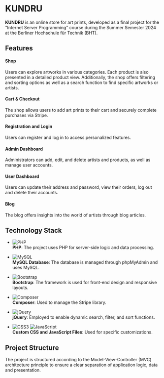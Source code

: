 # KUNDRU

**KUNDRU** is an online store for art prints, developed as a final project for the "Internet Server Programming" course during the Summer Semester 2024 at the Berliner Hochschule für Technik (BHT).

## Features

#### Shop
Users can explore artworks in various categories. Each product is also presented in a detailed product view. Additionally, the shop offers filtering and sorting options as well as a search function to find specific artworks or artists.

#### Cart & Checkout
The shop allows users to add art prints to their cart and securely complete purchases via Stripe.

#### Registration and Login
Users can register and log in to access personalized features.

#### Admin Dashboard
Administrators can add, edit, and delete artists and products, as well as manage user accounts.

#### User Dashboard
Users can update their address and password, view their orders, log out and delete their accounts.

#### Blog
The blog offers insights into the world of artists through blog articles.

## Technology Stack

- ![PHP](https://img.shields.io/badge/PHP-777BB4?style=for-the-badge&logo=php&logoColor=white)  
  **PHP**: The project uses PHP for server-side logic and data processing.
  
- ![MySQL](https://img.shields.io/badge/MySQL-4479A1?style=for-the-badge&logo=mysql&logoColor=white)  
  **MySQL Database**: The database is managed through phpMyAdmin and uses MySQL.
  
- ![Bootstrap](https://img.shields.io/badge/Bootstrap-7952B3?style=for-the-badge&logo=bootstrap&logoColor=white)  
  **Bootstrap**: The framework is used for front-end design and responsive layouts.
  
- ![Composer](https://img.shields.io/badge/Composer-885630?style=for-the-badge&logo=composer&logoColor=white)  
  **Composer**: Used to manage the Stripe library.
  
- ![jQuery](https://img.shields.io/badge/jQuery-0769AD?style=for-the-badge&logo=jquery&logoColor=white)  
  **jQuery**: Employed to enable dynamic search, filter, and sort functions.
  
- ![CSS3](https://img.shields.io/badge/CSS3-1572B6?style=for-the-badge&logo=css3&logoColor=white) ![JavaScript](https://img.shields.io/badge/JavaScript-F7DF1E?style=for-the-badge&logo=javascript&logoColor=black)  
  **Custom CSS and JavaScript Files**: Used for specific customizations.

## Project Structure
The project is structured according to the Model-View-Controller (MVC) architecture principle to ensure a clear separation of application logic, data and presentation.

